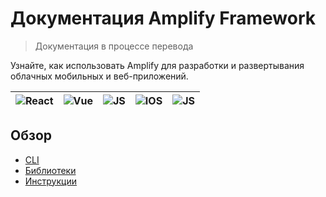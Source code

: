 # Документация Amplify Framework
> Документация в процессе перевода

Узнайте, как использовать Amplify для разработки и развертывания облачных мобильных и веб-приложений.

![React](https://docs.amplify.aws/assets/integrations/react.svg) | ![Vue](https://docs.amplify.aws/assets/integrations/vue.svg) | ![JS](https://docs.amplify.aws/assets/integrations/js.svg) | ![IOS](https://docs.amplify.aws/assets/integrations/ios.svg) | ![JS](https://docs.amplify.aws/assets/integrations/flutter.svg)
------------ | ------------- | ------------- | ------------- | -------------

## Обзор
* [CLI](cli)
* [Библиотеки](lib)
* [Инструкции](guides)